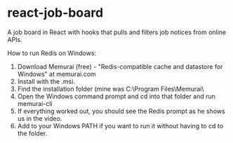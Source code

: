 # react-job-board
A job board in React with hooks that pulls and filters job notices from online APIs.

How to run Redis on Windows:

1) Download Memurai (free) - "Redis-compatible cache and datastore for Windows" at memurai.com
2) Install with the .msi.
3) Find the installation folder (mine was C:\\Program Files\Memurai\
4) Open the Windows command prompt and cd into that folder and run memurai-cli
5) If everything worked out, you should see the Redis prompt as he shows us in the video.
6) Add to your Windows PATH if you want to run it without having to cd to the folder.